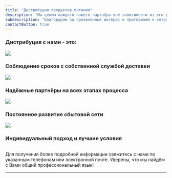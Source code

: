 ```yaml
---
title: "Дистрибуция продуктов питания"
description: "Мы ценим каждого нашего партнёра вне зависимости из его размера и известности, а также предлагаем отличные условия и возможности дистрибуции продуктов питания на территории Республики Беларусь."
subdescription: "Благодарим за проявленный интерес и приглашаем к сотрудничеству!"
contactButton: true
---
```

<div class="row">
	<h3 class="">Дистрибуция с нами - это:</h3>
</div>
<section class="bg-bread">
	<div class="row">
		<div class="container">
			<div class="col-lg-3 col-md-3 text-center">
				<div class="service-box">
					<img src="/icons/logistics-delivery-truck-in-movement.svg"/>
					<h3 class="text-primary">Соблюдение сроков с собственной службой доставки</h3>
					<p class="text-muted"></p>
				</div>
			</div>
			<div class="col-lg-3 col-md-3 text-center">
				<div class="service-box">
					<img src="/icons/workers-team.svg"/>
					<h3 class="text-primary">Надёжные партнёры на всех этапах процесса</h3>
					<p class="text-muted"></p>
				</div>
			</div>
			<div class="col-lg-3 col-md-3 text-center">
				<div class="service-box">
					<img src="/icons/business-affiliate-network.svg"/>
					<h3 class="text-primary">Постоянное развитие сбытовой сети</h3>
					<p class="text-muted"></p>
				</div>
			</div>
			<div class="col-lg-3 col-md-3 text-center">
				<div class="service-box">
					<img src="/icons/agreement.svg"/>
					<h3 class="text-primary">Индивидуальный подход и лучшие условия</h3>
					<p class="text-muted"></p>
				</div>
			</div>
		</div>
	</div>
</section>

<section>
	<div class="row">
		<div class="container">
			<img src="/img/before-product-description-img.svg" class="img-responsive img-centered" alt="">
			<p>
			Для получения более подробной информации свяжитесь с нами по указанным телефонам или
			электронной почте. Уверены, что мы найдём с Вами общий профессиональный язык!
			</p>
		</div>
	</div>
</section>
	
***